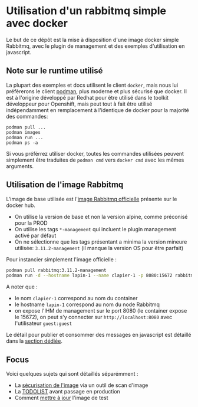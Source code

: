 # Utilisation d'un rabbitmq simple avec docker

Le but de ce dépôt est la mise à disposition d'une image docker simple Rabbitmq, avec le plugin de management et des exemples d'utilisation en javascript.

## Note sur le runtime utilisé

La plupart des exemples et docs utilisent le client `docker`, mais nous lui préfèrerons le client [podman](https://podman.io/), plus moderne et plus sécurisé que docker.
Il est à l'origine développé par Redhat pour être utilisé dans le toolkit développeur pour Openshift, mais peut tout à fait être utilisé indépendamment en remplacement à l'identique de docker pour la majorité des commandes:

```
podman pull ...
podman images
podman run ...
podman ps -a
```

Si vous préférrez utiliser docker, toutes les commandes utilisées peuvent simplement être traduites de `podman cmd` vers `docker cmd` avec les mêmes arguments.

## Utilisation de l'image Rabbitmq

L'image de base utilisée est l'[image Rabbitmq officielle](https://hub.docker.com/_/rabbitmq) présente sur le docker hub.

* On utilise la version de base et non la version alpine, comme préconisé pour la PROD
* On utilise les tags `*-management` qui incluent le plugin management activé par défaut
* On ne sélectionne que les tags présentant a minima la version mineure utilisée: `3.11.2-management` (il manque la version OS pour être parfait)

Pour instancier simplement l'image officielle :

```bash
podman pull rabbitmq:3.11.2-management
podman run -d --hostname lapin-1 --name clapier-1 -p 8080:15672 rabbitmq:3.11.2-management
```

A noter que :

* le nom `clapier-1` correspond au nom du container
* le hostname `lapin-1` correspond au nom du node Rabbitmq
* on expose l'IHM de management sur le port 8080 (le container expose le 15672), on peut s'y connecter sur `http://localhost:8080` avec l'utilisateur `guest:guest`

Le détail pour publier et consommer des messages en javascript est détaillé dans la [section dédiée](docs/javascript-connector.md). 

## Focus

Voici quelques sujets qui sont détaillés séparémment :

* La [sécurisation de l'image](docs/security.md) via un outil de scan d'image
* La [TODOLIST](docs/production-todo.md) avant passage en production
* Comment [mettre à jour](docs/upgrade.md) l'image de test
